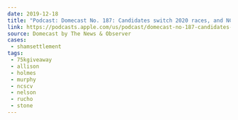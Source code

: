 ```yaml
---
date: 2019-12-18
title: "Podcast: Domecast No. 187: Candidates switch 2020 races, and NC pays Confederate group"
link: https://podcasts.apple.com/us/podcast/domecast-no-187-candidates-switch-2020-races-nc-pays/id991911118?i=1000459931469
source: Domecast by The News & Observer
cases:
 - shamsettlement
tags:
 - 75kgiveaway
 - allison
 - holmes
 - murphy
 - ncscv
 - nelson
 - rucho
 - stone
---
```

